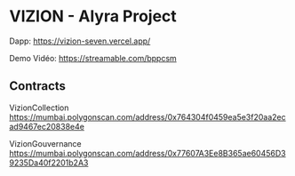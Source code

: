 # VIZION - Alyra Project

Dapp: https://vizion-seven.vercel.app/

Demo Vidéo: https://streamable.com/bppcsm

## Contracts

VizionCollection https://mumbai.polygonscan.com/address/0x764304f0459ea5e3f20aa2ecad9467ec20838e4e

VizionGouvernance https://mumbai.polygonscan.com/address/0x77607A3Ee8B365ae60456D39235Da40f2201b2A3
